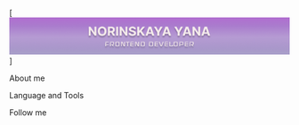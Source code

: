 [![Header](https://github.com/yana-norinskaya/yana-norinskaya/blob/main/assets/header.png)]

About me

Language and Tools

Follow me

